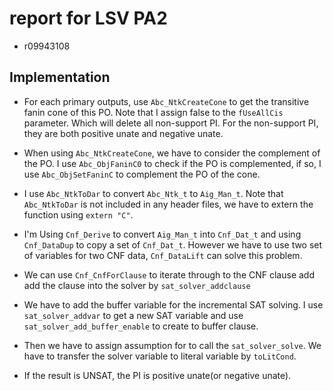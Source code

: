 # report for LSV PA2

- r09943108

## Implementation

- For each primary outputs, use `Abc_NtkCreateCone` to get the transitive fanin cone of this PO.
Note that I assign false to the `fUseAllCis` parameter. Which will delete all non-support PI. For
the non-support PI, they are both positive unate and negative unate.

- When using `Abc_NtkCreateCone`, we have to consider the complement of the PO. I use `Abc_ObjFaninC0` to
check if the PO is complemented, if so, I use `Abc_ObjSetFaninC` to complement the PO of the cone.

- I use `Abc_NtkToDar` to convert `Abc_Ntk_t` to `Aig_Man_t`. Note that `Abc_NtkToDar` is not included in
any header files, we have to extern the function using `extern "C"`.

- I'm Using `Cnf_Derive` to convert `Aig_Man_t` into `Cnf_Dat_t` and using `Cnf_DataDup` to copy a set of
`Cnf_Dat_t`. However we have to use two set of variables for two CNF data, `Cnf_DataLift` can solve
this problem.

- We can use `Cnf_CnfForClause` to iterate through to the CNF clause add add the clause into the
solver by `sat_solver_addclause`

- We have to add the buffer variable for the incremental SAT solving. I use `sat_solver_addvar` to
get a new SAT variable and use `sat_solver_add_buffer_enable` to create to buffer clause.

- Then we have to assign assumption for to call the `sat_solver_solve`. We have to transfer the
solver variable to literal variable by `toLitCond`.

- If the result is UNSAT, the PI is positive unate(or negative unate).


